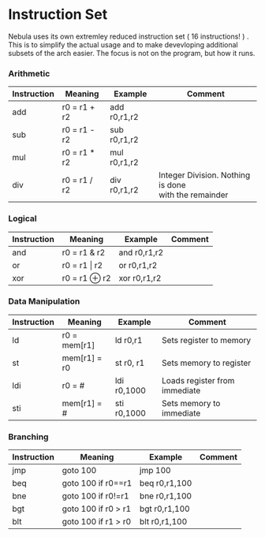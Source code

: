 # Instruction Set

Nebula uses its own extremley reduced instruction set ( 16 instructions! ) . This is to simplify the actual usage and to make devevloping additional subsets of the arch easier. The focus is not on the program, but how it runs. 

### Arithmetic

| Instruction | Meaning      | Example      | Comment                                                    |
| ----------- | ------------ | ------------ | ---------------------------------------------------------- |
| add         | r0 = r1 + r2 | add r0,r1,r2 |                                                            |
| sub         | r0 = r1 - r2 | sub r0,r1,r2 |                                                            |
| mul         | r0 = r1 * r2 | mul r0,r1,r2 |                                                            |
| div         | r0 = r1 / r2 | div r0,r1,r2 | Integer Division. Nothing is done <br />with the remainder |

### Logical

| Instruction | Meaning       | Example      | Comment |
| ----------- | ------------- | ------------ | ------- |
| and         | r0 = r1 & r2  | and r0,r1,r2 |         |
| or          | r0 = r1 \| r2 | or r0,r1,r2  |         |
| xor         | r0 = r1 ⊕ r2  | xor r0,r1,r2 |         |

### Data Manipulation

| Instruction | Meaning      | Example     | Comment                       |
| ----------- | ------------ | ------------| ------------------------------|
| ld          | r0 = mem[r1] | ld r0,r1    | Sets register to memory       |
| st          | mem[r1] = r0 | st r0, r1   | Sets memory to register       |
| ldi         | r0 = #       | ldi r0,1000 | Loads register from immediate |
| sti         | mem[r1] = #  | sti r0,1000 | Sets memory to immediate      |

### Branching

| Instruction | Meaning             | Example       | Comment |
| ----------- | ------------------- | ------------- | ------- |
| jmp         | goto 100            | jmp 100       |         |
| beq         | goto 100 if r0==r1  | beq r0,r1,100 |         |
| bne         | goto 100 if r0!=r1  | bne r0,r1,100 |         |
| bgt         | goto 100 if r0 > r1 | bgt r0,r1,100 |         |
| blt         | goto 100 if r1 > r0 | blt r0,r1,100 |         |

